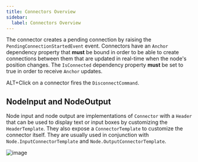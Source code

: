 ```yaml
---
title: Connectors Overview
sidebar:
  label: Connectors Overview
---
```


The connector creates a pending connection by raising the `PendingConnectionStartedEvent` event. Connectors have an `Anchor` dependency property that **must** be bound in order to be able to create connections between them that are updated in real-time when the node's position changes. The `IsConnected` dependency property **must** be set to true in order to receive `Anchor` updates.

ALT+Click on a connector fires the `DisconnectCommand`.

## NodeInput and NodeOutput

Node input and node output are implementations of `Connector` with a `Header` that can be used to display text or input boxes by customizing the `HeaderTemplate`. They also expose a `ConnectorTemplate` to customize the connector itself. They are usually used in conjunction with `Node.InputConnectorTemplate` and `Node.OutputConnectorTemplate`.

![image](https://user-images.githubusercontent.com/12727904/192117525-a7e1b309-70d6-4ed7-bcd7-8210dbd680ce.png)


